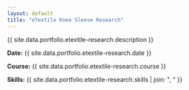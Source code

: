 ```yaml
---
layout: default
title: "eTextile Knee Sleeve Research"
---
```


{{ site.data.portfolio.etextile-research.description }}

**Date:** {{ site.data.portfolio.etextile-research.date }}

**Course:** {{ site.data.portfolio.etextile-research.course }}

**Skills:** {{ site.data.portfolio.etextile-research.skills | join: ", " }}
